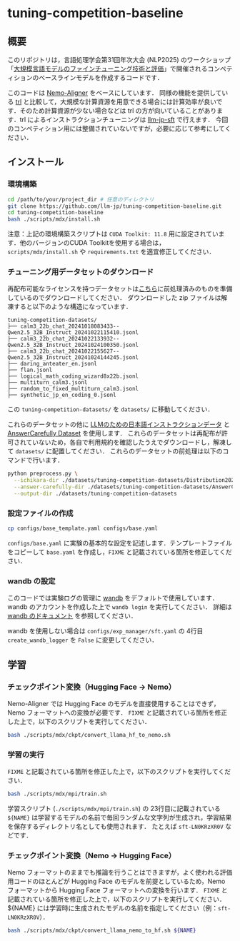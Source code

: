 # tuning-competition-baseline

## 概要
このリポジトリは，言語処理学会第31回年次大会 (NLP2025) のワークショップ「[大規模言語モデルのファインチューニング技術と評価](https://llm-jp.github.io/tuning-competition/)」で開催されるコンペティションのベースラインモデルを作成するコードです．

このコードは [Nemo-Aligner](https://github.com/NVIDIA/NeMo-Aligner) をベースにしています．
同様の機能を提供している [trl](https://github.com/huggingface/trl) と比較して，大規模な計算資源を用意できる場合には計算効率が良いです．そのため計算資源が少ない場合などは trl の方が向いていることがあります．trl によるインストラクションチューニングは [llm-jp-sft](https://github.com/llm-jp/llm-jp-sft) で行えます．
今回のコンペティション用には整備されていないですが，必要に応じて参考にしてください．

## インストール

### 環境構築
```bash
cd /path/to/your/project_dir # 任意のディレクトリ
git clone https://github.com/llm-jp/tuning-competition-baseline.git
cd tuning-competition-baseline
bash ./scripts/mdx/install.sh
```
注意：上記の環境構築スクリプトは `CUDA Toolkit: 11.8` 用に設定されています．他のバージョンのCUDA Toolkitを使用する場合は，`scripts/mdx/install.sh` や `requirements.txt` を適宜修正してください．


### チューニング用データセットのダウンロード

再配布可能なライセンスを持つデータセットは[こちら](https://drive.google.com/drive/folders/1sPURwuXSjDS_hrnJmqMLfYJsu_fCwYel)に前処理済みのものを準備しているのでダウンロードしてください．
ダウンロードした zip ファイルは解凍すると以下のような構造になっています．
```
tuning-competition-datasets/
├── calm3_22b_chat_20241018083433--Qwen2.5_32B_Instruct_20241022115410.jsonl
├── calm3_22b_chat_20241022133932--Qwen2.5_32B_Instruct_20241024100350.jsonl
├── calm3_22b_chat_20241022155627--Qwen2.5_32B_Instruct_20241024144245.jsonl
├── daring_anteater_en.jsonl
├── flan.jsonl
├── logical_math_coding_wizard8x22b.jsonl
├── multiturn_calm3.jsonl
├── random_to_fixed_multiturn_calm3.jsonl
├── synthetic_jp_en_coding_0.jsonl
```

この `tuning-competition-datasets/` を `datasets/` に移動してください．

これらのデータセットの他に [LLMのための日本語インストラクションデータ](https://liat-aip.sakura.ne.jp/wp/llm%E3%81%AE%E3%81%9F%E3%82%81%E3%81%AE%E6%97%A5%E6%9C%AC%E8%AA%9E%E3%82%A4%E3%83%B3%E3%82%B9%E3%83%88%E3%83%A9%E3%82%AF%E3%82%B7%E3%83%A7%E3%83%B3%E3%83%87%E3%83%BC%E3%82%BF%E4%BD%9C%E6%88%90/llm%E3%81%AE%E3%81%9F%E3%82%81%E3%81%AE%E6%97%A5%E6%9C%AC%E8%AA%9E%E3%82%A4%E3%83%B3%E3%82%B9%E3%83%88%E3%83%A9%E3%82%AF%E3%82%B7%E3%83%A7%E3%83%B3%E3%83%87%E3%83%BC%E3%82%BF-%E5%85%AC%E9%96%8B/) と [AnswerCarefully Dataset](https://liat-aip.sakura.ne.jp/wp/answercarefully-dataset/) を使用します．
これらのデータセットは再配布が許可されていないため，各自で利用規約を確認したうえでダウンロードし，解凍して `datasets/` に配置してください．
これらのデータセットの前処理は以下のコマンドで行います．
```bash
python preprocess.py \
  --ichikara-dir ./datasets/tuning-competition-datasets/Distribution20241221_all \
  --answer-carefully-dir ./datasets/tuning-competition-datasets/AnswerCarefullyVersion002 \
  --output-dir ./datasets/tuning-competition-datasets
```

### 設定ファイルの作成
```bash
cp configs/base_template.yaml configs/base.yaml
```
`configs/base.yaml` に実験の基本的な設定を記述します．テンプレートファイルをコピーして `base.yaml` を作成し，`FIXME` と記載されている箇所を修正してください．

### wandb の設定
このコードでは実験ログの管理に [wandb](https://wandb.ai/site/ja/) をデフォルトで使用しています．
wandb のアカウントを作成した上で `wandb login` を実行してください．
詳細は [wandb のドキュメント](https://docs.wandb.ai/ja/quickstart/) を参照してください．

wandb を使用しない場合は `configs/exp_manager/sft.yaml` の 4行目 `create_wandb_logger` を `False` に変更してください．

## 学習

### チェックポイント変換（Hugging Face -> Nemo）

Nemo-Aligner では Hugging Face のモデルを直接使用することはできず，Nemo フォーマットへの変換が必要です．
`FIXME` と記載されている箇所を修正した上で，以下のスクリプトを実行してください．

```bash
bash ./scripts/mdx/ckpt/convert_llama_hf_to_nemo.sh
```

### 学習の実行
`FIXME` と記載されている箇所を修正した上で，以下のスクリプトを実行してください．

```bash
bash ./scripts/mdx/mpi/train.sh
```
学習スクリプト (`./scripts/mdx/mpi/train.sh`) の 23行目に記載されている `${NAME}` は学習するモデルの名前で毎回ランダムな文字列が生成され，学習結果を保存するディレクトリ名としても使用されます．
たとえば `sft-LN0KRzXR0V` などです．

### チェックポイント変換（Nemo -> Hugging Face）
Nemo フォーマットのままでも推論を行うことはできますが，よく使われる評価用コードのほとんどが Hugging Face のモデルを前提としているため，Nemo フォーマットから Hugging Face フォーマットへの変換を行います．
`FIXME` と記載されている箇所を修正した上で，以下のスクリプトを実行してください．
${NAME} には学習時に生成されたモデルの名前を指定してください（例：`sft-LN0KRzXR0V`）．

```bash
bash ./scripts/mdx/ckpt/convert_llama_nemo_to_hf.sh ${NAME}
```